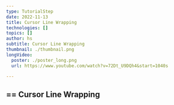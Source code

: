 ```yaml
---
type: TutorialStep
date: 2022-11-13
title: Cursor Line Wrapping
technologies: []
topics: []
author: hs
subtitle: Cursor Line Wrapping
thumbnail: ./thumbnail.png
longVideo:
  poster: ./poster_long.png
  url: https://www.youtube.com/watch?v=72Dt_U9DQh4&start=1040s

---
```


== Cursor Line Wrapping
- 
